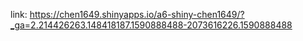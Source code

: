 
link: https://chen1649.shinyapps.io/a6-shiny-chen1649/?_ga=2.214426263.148418187.1590888488-2073616226.1590888488
